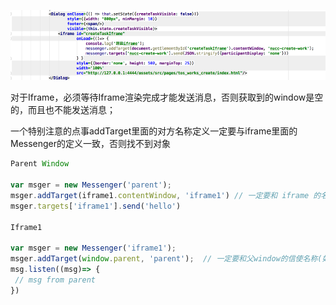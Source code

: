 ![](/assets/前端/.png)

对于Iframe，必须等待Iframe渲染完成才能发送消息，否则获取到的window是空的，而且也不能发送消息；

一个特别注意的点事addTarget里面的对方名称定义一定要与iframe里面的Messenger的定义一致，否则找不到对象

```js
Parent Window

var msger = new Messenger('parent');
msger.addTarget(iframe1.contentWindow, 'iframe1') // 一定要和 iframe 的名称(如iframe1)一致
msger.targets['iframe1'].send('hello')

Iframe1

var msger = new Messenger('iframe1'); 
msger.addTarget(window.parent, 'parent');  // 一定要和父window的信使名称(如parent)一致
msg.listen((msg)=> {
 // msg from parent
})
```



